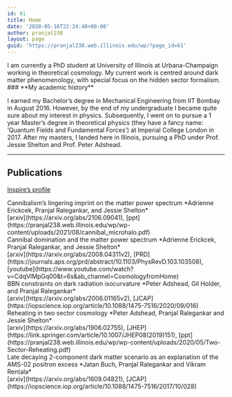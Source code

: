 ```yaml
---
id: 61
title: Home
date: '2020-05-16T22:24:40+00:00'
author: pranjal238
layout: page
guid: 'https://pranjal238.web.illinois.edu/wp/?page_id=61'
---
```


<div class="is-layout-flow wp-block-group alignfull"><div class="wp-block-group__inner-container">I am currently a PhD student at University of Illinois at Urbana-Champaign working in theoretical cosmology. My current work is centred around dark matter phenomenology, with special focus on the hidden sector formalism.

</div></div>### **My academic history**

I earned my Bachelor’s degree in Mechanical Engineering from IIT Bombay in August 2016. However, by the end of my undergraduate I became quite sure about my interest in physics. Subsequently, I went on to pursue a 1 year Master’s degree in theoretical physics (they have a fancy name: ‘Quantum Fields and Fundamental Forces’) at Imperial College London in 2017. After my masters, I landed here in Illinois, pursuing a PhD under Prof. Jessie Shelton and Prof. Peter Adshead.

- - - - - -

## Publications

[Inspire’s profile](https://inspirehep.net/authors/1498027?ui-citation-summary=true)

<div class="is-layout-flex wp-container-4 wp-block-columns"><div class="is-layout-flow wp-block-column" style="flex-basis:66.66%">Cannibalism’s lingering imprint on the matter power spectrum  
*Adrienne Erickcek, Pranjal Ralegankar, and Jessie Shelton*

</div><div class="is-layout-flow wp-block-column" style="flex-basis:33.33%">[arxiv](https://arxiv.org/abs/2106.09041), [ppt](https://pranjal238.web.illinois.edu/wp/wp-content/uploads/2021/08/cannibal_microhalo.pdf)

</div></div><div class="is-layout-flex wp-container-7 wp-block-columns"><div class="is-layout-flow wp-block-column" style="flex-basis:66.66%">Cannibal domination and the matter power spectrum  
*Adrienne Erickcek, Pranjal Ralegankar, and Jessie Shelton*

</div><div class="is-layout-flow wp-block-column" style="flex-basis:33.33%">[arxiv](https://arxiv.org/abs/2008.04311v2), [PRD](https://journals.aps.org/prd/abstract/10.1103/PhysRevD.103.103508), [youtube](https://www.youtube.com/watch?v=CdqVlMpGq00&t=6s&ab_channel=CosmologyfromHome)

</div></div><div class="is-layout-flex wp-container-10 wp-block-columns"><div class="is-layout-flow wp-block-column" style="flex-basis:66.66%">BBN constraints on dark radiation isocurvature  
*Peter Adshead, Gil Holder, and Pranjal Ralegankar*

</div><div class="is-layout-flow wp-block-column" style="flex-basis:33.33%">[arxiv](https://arxiv.org/abs/2006.01165v2), [JCAP](https://iopscience.iop.org/article/10.1088/1475-7516/2020/09/016)

</div></div><div class="is-layout-flex wp-container-13 wp-block-columns"><div class="is-layout-flow wp-block-column" style="flex-basis:66.66%">Reheating in two sector cosmology  
*Peter Adshead, Pranjal Ralegankar and Jessie Shelton*

</div><div class="is-layout-flow wp-block-column" style="flex-basis:33.33%">[arxiv](https://arxiv.org/abs/1906.02755), [JHEP](https://link.springer.com/article/10.1007/JHEP08(2019)151), [ppt](https://pranjal238.web.illinois.edu/wp/wp-content/uploads/2020/05/Two-Sector-Reheating.pdf)

</div></div><div class="is-layout-flex wp-container-16 wp-block-columns"><div class="is-layout-flow wp-block-column" style="flex-basis:66.66%">Late decaying 2-component dark matter scenario as an explanation of the AMS-02 positron excess  
*Jatan Buch, Pranjal Ralegankar and Vikram Rentala*

</div><div class="is-layout-flow wp-block-column" style="flex-basis:33.33%">[arxiv](https://arxiv.org/abs/1609.04821), [JCAP](https://iopscience.iop.org/article/10.1088/1475-7516/2017/10/028)

</div></div>